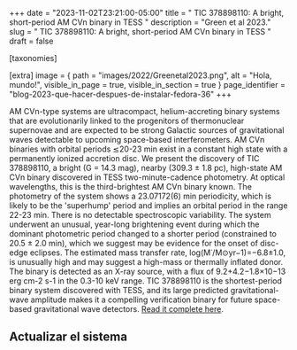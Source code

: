 +++
date = "2023-11-02T23:21:00-05:00"
title = "  TIC 378898110: A bright, short-period AM CVn binary in TESS  "
description = "Green et al 2023."
slug = " TIC 378898110: A bright, short-period AM CVn binary in TESS "
draft = false

[taxonomies]
   

[extra]
    image = { path = "images/2022/Greenetal2023.png", alt = "Hola, mundo!", visible_in_page = true, visible_in_section = true }
    page_identifier = "blog-2023-que-hacer-despues-de-instalar-fedora-36"
+++

AM CVn-type systems are ultracompact, helium-accreting binary systems that are evolutionarily linked to the progenitors of thermonuclear supernovae and are expected to be strong Galactic sources of gravitational waves detectable to upcoming space-based interferometers. AM CVn binaries with orbital periods ≲20-23 min exist in a constant high state with a permanently ionized accretion disc. We present the discovery of TIC 378898110, a bright (G = 14.3 mag), nearby (309.3 ± 1.8 pc), high-state AM CVn binary discovered in TESS two-minute-cadence photometry. At optical wavelengths, this is the third-brightest AM CVn binary known. The photometry of the system shows a 23.07172(6) min periodicity, which is likely to be the 'superhump' period and implies an orbital period in the range 22-23 min. There is no detectable spectroscopic variability. The system underwent an unusual, year-long brightening event during which the dominant photometric period changed to a shorter period (constrained to 20.5 ± 2.0 min), which we suggest may be evidence for the onset of disc-edge eclipses. The estimated mass transfer rate, log(M˙/M⊙yr−1)=−6.8±1.0, is unusually high and may suggest a high-mass or thermally inflated donor. The binary is detected as an X-ray source, with a flux of 9.2+4.2−1.8×10−13 erg cm-2 s-1 in the 0.3-10 keV range. TIC 378898110 is the shortest-period binary system discovered with TESS, and its large predicted gravitational-wave amplitude makes it a compelling verification binary for future space-based gravitational wave detectors.  [Read it complete here](https://arxiv.org/pdf/2311.01255.pdf).
<!-- more -->

## Actualizar el sistema
